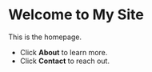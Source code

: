 # Welcome to My Site
This is the homepage.

- Click **About** to learn more.
- Click **Contact** to reach out.